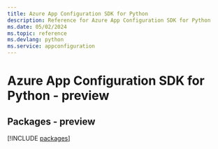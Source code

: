 ```yaml
---
title: Azure App Configuration SDK for Python
description: Reference for Azure App Configuration SDK for Python
ms.date: 05/02/2024
ms.topic: reference
ms.devlang: python
ms.service: appconfiguration
---
```

# Azure App Configuration SDK for Python - preview
## Packages - preview
[!INCLUDE [packages](app-configuration-index.md)]